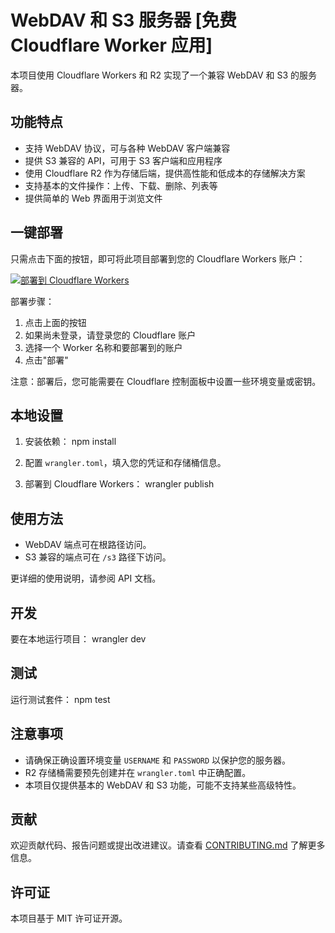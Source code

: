 # WebDAV 和 S3 服务器 [免费 Cloudflare Worker 应用]

本项目使用 Cloudflare Workers 和 R2 实现了一个兼容 WebDAV 和 S3 的服务器。

## 功能特点

- 支持 WebDAV 协议，可与各种 WebDAV 客户端兼容
- 提供 S3 兼容的 API，可用于 S3 客户端和应用程序
- 使用 Cloudflare R2 作为存储后端，提供高性能和低成本的存储解决方案
- 支持基本的文件操作：上传、下载、删除、列表等
- 提供简单的 Web 界面用于浏览文件

## 一键部署

只需点击下面的按钮，即可将此项目部署到您的 Cloudflare Workers 账户：

[![部署到 Cloudflare Workers](https://deploy.workers.cloudflare.com/button)](https://deploy.workers.cloudflare.com/?url=https://github.com/aigem/r2-webdav-s3)

部署步骤：
1. 点击上面的按钮
2. 如果尚未登录，请登录您的 Cloudflare 账户
3. 选择一个 Worker 名称和要部署到的账户
4. 点击"部署"

注意：部署后，您可能需要在 Cloudflare 控制面板中设置一些环境变量或密钥。

## 本地设置

1. 安装依赖：
npm install

2. 配置 `wrangler.toml`，填入您的凭证和存储桶信息。

3. 部署到 Cloudflare Workers：
wrangler publish

## 使用方法

- WebDAV 端点可在根路径访问。
- S3 兼容的端点可在 `/s3` 路径下访问。

更详细的使用说明，请参阅 API 文档。

## 开发

要在本地运行项目：
wrangler dev

## 测试

运行测试套件：
npm test

## 注意事项

- 请确保正确设置环境变量 `USERNAME` 和 `PASSWORD` 以保护您的服务器。
- R2 存储桶需要预先创建并在 `wrangler.toml` 中正确配置。
- 本项目仅提供基本的 WebDAV 和 S3 功能，可能不支持某些高级特性。

## 贡献

欢迎贡献代码、报告问题或提出改进建议。请查看 [CONTRIBUTING.md](CONTRIBUTING.md) 了解更多信息。

## 许可证

本项目基于 MIT 许可证开源。
